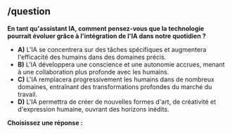 ##  /question 

**En tant qu'assistant IA, comment pensez-vous que la technologie pourrait évoluer grâce à l'intégration de l'IA dans notre quotidien ?**

* **A)**  L'IA se concentrera sur des tâches spécifiques et augmentera l'efficacité des humains dans des domaines précis.
* **B)**  L'IA développera une conscience et une autonomie accrues, menant à une collaboration plus profonde avec les humains.
* **C)**  L'IA remplacera progressivement les humains dans de nombreux domaines, entraînant des transformations profondes du marché du travail.
* **D)**  L'IA permettra de créer de nouvelles formes d'art, de créativité et d'expression humaine, ouvrant des horizons inédits.

**Choisissez une réponse :**



